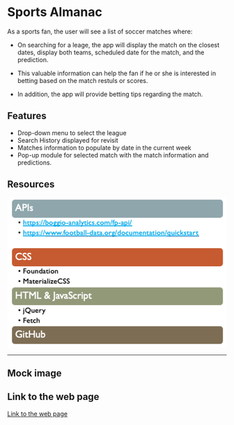 # Sports Almanac

As a sports fan, the user will see a list of soccer matches where:
- On searching for a leage, the app will display the match on the closest dates, display both teams, scheduled date for the match, and the prediction.

- This valuable information can help the fan if he or she is interested in betting based on the match restuls or scores.

- In addition, the app will provide betting tips regarding the match.

## Features

* Drop-down menu to select the league
* Search History displayed for revisit
* Matches information to populate by date in the current week
* Pop-up module for selected match with the match information and predictions.


## Resources

![List of resources](./assets/Resources.png)

----------------------------------

## Mock image




## Link to the web page
[Link to the web page](https://...)